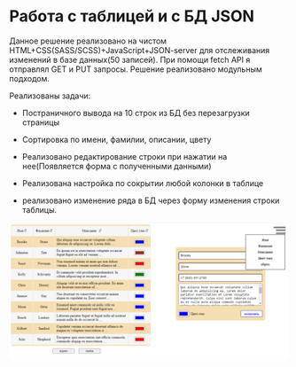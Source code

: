 # Работа с таблицей и с БД JSON

Данное решение реализовано на чистом HTML+CSS(SASS/SCSS)+JavaScript+JSON-server для отслеживания изменений в базе данных(50 записей). При помощи fetch API я 
отправлял GET и PUT запросы. Решение реализовано модульным подходом. 

Реализованы задачи:

* Постраничного вывода на 10 строк из БД без перезагрузки страницы 

* Сортировка по имени, фамилии, описании, цвету 

* Реализовано редактирование строки при нажатии на нее(Появляется форма с полученными данными)

* Реализована настройка по сокрытии любой колонки в таблице

* реализовано изменение ряда в БД через форму изменения строки таблицы.


![workswithtable](img/tableworks.PNG)
